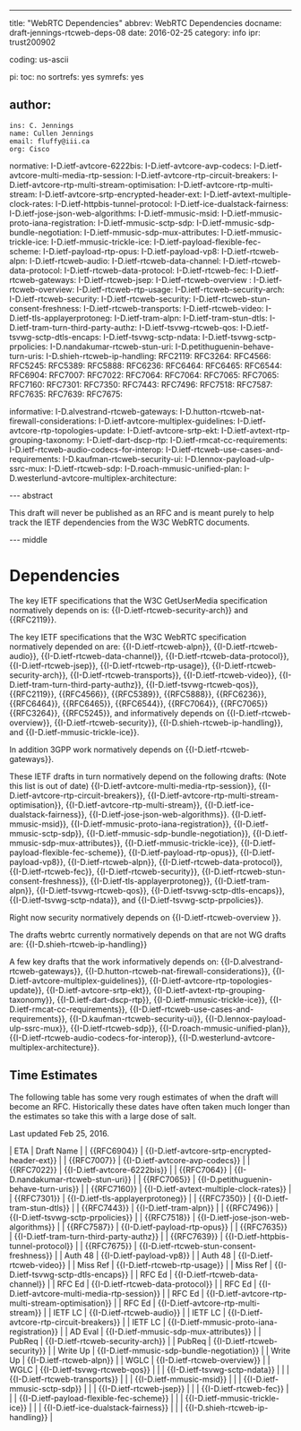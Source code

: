 ---
title: "WebRTC Dependencies"
abbrev: WebRTC Dependencies
docname: draft-jennings-rtcweb-deps-08
date: 2016-02-25
category: info
ipr: trust200902

coding: us-ascii

pi:
  toc: no
  sortrefs: yes
  symrefs: yes

author:
 -
    ins: C. Jennings
    name: Cullen Jennings
    email: fluffy@iii.ca
    org: Cisco 


normative:
  I-D.ietf-avtcore-6222bis:
  I-D.ietf-avtcore-avp-codecs:
  I-D.ietf-avtcore-multi-media-rtp-session:
  I-D.ietf-avtcore-rtp-circuit-breakers:
  I-D.ietf-avtcore-rtp-multi-stream-optimisation:
  I-D.ietf-avtcore-rtp-multi-stream:
  I-D.ietf-avtcore-srtp-encrypted-header-ext:
  I-D.ietf-avtext-multiple-clock-rates:
  I-D.ietf-httpbis-tunnel-protocol:
  I-D.ietf-ice-dualstack-fairness:
  I-D.ietf-jose-json-web-algorithms:
  I-D.ietf-mmusic-msid:
  I-D.ietf-mmusic-proto-iana-registration:
  I-D.ietf-mmusic-sctp-sdp:
  I-D.ietf-mmusic-sdp-bundle-negotiation:
  I-D.ietf-mmusic-sdp-mux-attributes:
  I-D.ietf-mmusic-trickle-ice:
  I-D.ietf-mmusic-trickle-ice:
  I-D.ietf-payload-flexible-fec-scheme:
  I-D.ietf-payload-rtp-opus:
  I-D.ietf-payload-vp8:
  I-D.ietf-rtcweb-alpn:
  I-D.ietf-rtcweb-audio:
  I-D.ietf-rtcweb-data-channel:
  I-D.ietf-rtcweb-data-protocol:
  I-D.ietf-rtcweb-data-protocol:
  I-D.ietf-rtcweb-fec:
  I-D.ietf-rtcweb-gateways:
  I-D.ietf-rtcweb-jsep:
  I-D.ietf-rtcweb-overview :
  I-D.ietf-rtcweb-overview:
  I-D.ietf-rtcweb-rtp-usage:
  I-D.ietf-rtcweb-security-arch:
  I-D.ietf-rtcweb-security:
  I-D.ietf-rtcweb-security:
  I-D.ietf-rtcweb-stun-consent-freshness:
  I-D.ietf-rtcweb-transports:
  I-D.ietf-rtcweb-video:
  I-D.ietf-tls-applayerprotoneg:
  I-D.ietf-tram-alpn:
  I-D.ietf-tram-stun-dtls:
  I-D.ietf-tram-turn-third-party-authz:
  I-D.ietf-tsvwg-rtcweb-qos:
  I-D.ietf-tsvwg-sctp-dtls-encaps:
  I-D.ietf-tsvwg-sctp-ndata:
  I-D.ietf-tsvwg-sctp-prpolicies:
  I-D.nandakumar-rtcweb-stun-uri:
  I-D.petithuguenin-behave-turn-uris:
  I-D.shieh-rtcweb-ip-handling:
  RFC2119:
  RFC3264:
  RFC4566:
  RFC5245:
  RFC5389:
  RFC5888:
  RFC6236:
  RFC6464:
  RFC6465:
  RFC6544:
  RFC6904:
  RFC7007:
  RFC7022:
  RFC7064:
  RFC7064:
  RFC7065:
  RFC7065:
  RFC7160:
  RFC7301:
  RFC7350:
  RFC7443:
  RFC7496:
  RFC7518:
  RFC7587:
  RFC7635:
  RFC7639:
  RFC7675:
  

informative:
  I-D.alvestrand-rtcweb-gateways:
  I-D.hutton-rtcweb-nat-firewall-considerations:
  I-D.ietf-avtcore-multiplex-guidelines:
  I-D.ietf-avtcore-rtp-topologies-update:
  I-D.ietf-avtcore-srtp-ekt:
  I-D.ietf-avtext-rtp-grouping-taxonomy:
  I-D.ietf-dart-dscp-rtp:
  I-D.ietf-rmcat-cc-requirements:
  I-D.ietf-rtcweb-audio-codecs-for-interop:
  I-D.ietf-rtcweb-use-cases-and-requirements:
  I-D.kaufman-rtcweb-security-ui:
  I-D.lennox-payload-ulp-ssrc-mux:
  I-D.ietf-rtcweb-sdp:
  I-D.roach-mmusic-unified-plan:
  I-D.westerlund-avtcore-multiplex-architecture:


--- abstract

This draft will never be published as an RFC and is meant purely to help track the
IETF dependencies from the W3C WebRTC documents.

--- middle

Dependencies
============

The key IETF specifications that the W3C GetUserMedia specification normatively depends on is:
{{I-D.ietf-rtcweb-security-arch}} and 
{{RFC2119}}.

The key IETF specifications that the W3C WebRTC specification normatively
depended on are:
{{I-D.ietf-rtcweb-alpn}},
{{I-D.ietf-rtcweb-audio}},
{{I-D.ietf-rtcweb-data-channel}},
{{I-D.ietf-rtcweb-data-protocol}},
{{I-D.ietf-rtcweb-jsep}},
{{I-D.ietf-rtcweb-rtp-usage}},
{{I-D.ietf-rtcweb-security-arch}},
{{I-D.ietf-rtcweb-transports}},
{{I-D.ietf-rtcweb-video}},
{{I-D.ietf-tram-turn-third-party-authz}},
{{I-D.ietf-tsvwg-rtcweb-qos}},
{{RFC2119}},
{{RFC4566}},
{{RFC5389}},
{{RFC5888}},
{{RFC6236}},
{{RFC6464}},
{{RFC6465}},
{{RFC6544}},
{{RFC7064}},
{{RFC7065}}
{{RFC3264}},
{{RFC5245}}, 
and informatively depends on 
{{I-D.ietf-rtcweb-overview}}, 
{{I-D.ietf-rtcweb-security}},
{{I-D.shieh-rtcweb-ip-handling}},
and 
{{I-D.ietf-mmusic-trickle-ice}}.

In addition 3GPP work normatively depends on {{I-D.ietf-rtcweb-gateways}}.

These IETF drafts in turn normatively depend on the following drafts:
(Note this list is out of date)
{{I-D.ietf-avtcore-multi-media-rtp-session}}, 
{{I-D.ietf-avtcore-rtp-circuit-breakers}}, 
{{I-D.ietf-avtcore-rtp-multi-stream-optimisation}}, 
{{I-D.ietf-avtcore-rtp-multi-stream}}, 
{{I-D.ietf-ice-dualstack-fairness}}, 
{{I-D.ietf-jose-json-web-algorithms}}.
{{I-D.ietf-mmusic-msid}}, 
{{I-D.ietf-mmusic-proto-iana-registration}},
{{I-D.ietf-mmusic-sctp-sdp}}, 
{{I-D.ietf-mmusic-sdp-bundle-negotiation}}, 
{{I-D.ietf-mmusic-sdp-mux-attributes}}, 
{{I-D.ietf-mmusic-trickle-ice}},
{{I-D.ietf-payload-flexible-fec-scheme}},
{{I-D.ietf-payload-rtp-opus}}, 
{{I-D.ietf-payload-vp8}},
{{I-D.ietf-rtcweb-alpn}}, 
{{I-D.ietf-rtcweb-data-protocol}}, 
{{I-D.ietf-rtcweb-fec}},
{{I-D.ietf-rtcweb-security}}, 
{{I-D.ietf-rtcweb-stun-consent-freshness}}, 
{{I-D.ietf-tls-applayerprotoneg}},
{{I-D.ietf-tram-alpn}}, 
{{I-D.ietf-tsvwg-rtcweb-qos}}, 
{{I-D.ietf-tsvwg-sctp-dtls-encaps}}, 
{{I-D.ietf-tsvwg-sctp-ndata}}, and 
{{I-D.ietf-tsvwg-sctp-prpolicies}}.

Right now security normatively depends on
{{I-D.ietf-rtcweb-overview }}.

The drafts webrtc currently normatively depends on that are not WG drafts are:
{{I-D.shieh-rtcweb-ip-handling}}

A few key drafts that the work informatively depends on:
{{I-D.alvestrand-rtcweb-gateways}}, 
{{I-D.hutton-rtcweb-nat-firewall-considerations}}, 
{{I-D.ietf-avtcore-multiplex-guidelines}}, 
{{I-D.ietf-avtcore-rtp-topologies-update}}, 
{{I-D.ietf-avtcore-srtp-ekt}}, 
{{I-D.ietf-avtext-rtp-grouping-taxonomy}}, 
{{I-D.ietf-dart-dscp-rtp}}, 
{{I-D.ietf-mmusic-trickle-ice}}, 
{{I-D.ietf-rmcat-cc-requirements}}, 
{{I-D.ietf-rtcweb-use-cases-and-requirements}}, 
{{I-D.kaufman-rtcweb-security-ui}}, 
{{I-D.lennox-payload-ulp-ssrc-mux}}, 
{{I-D.ietf-rtcweb-sdp}}, 
{{I-D.roach-mmusic-unified-plan}}, 
{{I-D.ietf-rtcweb-audio-codecs-for-interop}},
{{I-D.westerlund-avtcore-multiplex-architecture}}.


Time Estimates
-

The following table has some very rough estimates of when the draft will become an
RFC. Historically these dates have often taken much longer than the estimates
so take this with a large dose of salt.

Last updated Feb 25, 2016.

| ETA            | Draft Name  |
| {{RFC6904}}    | {{I-D.ietf-avtcore-srtp-encrypted-header-ext}}  |
| {{RFC7007}}    | {{I-D.ietf-avtcore-avp-codecs}}  |
| {{RFC7022}}    | {{I-D.ietf-avtcore-6222bis}}  |
| {{RFC7064}}    | {{I-D.nandakumar-rtcweb-stun-uri}}  |
| {{RFC7065}}    | {{I-D.petithuguenin-behave-turn-uris}}  |
| {{RFC7160}}    | {{I-D.ietf-avtext-multiple-clock-rates}}  |
| {{RFC7301}}    | {{I-D.ietf-tls-applayerprotoneg}}  |
| {{RFC7350}}    | {{I-D.ietf-tram-stun-dtls}}  |
| {{RFC7443}}    | {{I-D.ietf-tram-alpn}}  |
| {{RFC7496}}    | {{I-D.ietf-tsvwg-sctp-prpolicies}}  |
| {{RFC7518}}    | {{I-D.ietf-jose-json-web-algorithms}} |
| {{RFC7587}}    | {{I-D.ietf-payload-rtp-opus}}  |
| {{RFC7635}}    | {{I-D.ietf-tram-turn-third-party-authz}} |
| {{RFC7639}}    | {{I-D.ietf-httpbis-tunnel-protocol}} |
| {{RFC7675}}    | {{I-D.ietf-rtcweb-stun-consent-freshness}}  |
| Auth 48         | {{I-D.ietf-payload-vp8}}  |
| Auth 48         | {{I-D.ietf-rtcweb-video}}  |
| Miss Ref        | {{I-D.ietf-rtcweb-rtp-usage}}  |
| Miss Ref        | {{I-D.ietf-tsvwg-sctp-dtls-encaps}}  |
| RFC Ed          | {{I-D.ietf-rtcweb-data-channel}}  |
| RFC Ed          | {{I-D.ietf-rtcweb-data-protocol}}  |
| RFC Ed          | {{I-D.ietf-avtcore-multi-media-rtp-session}}  |
| RFC Ed          | {{I-D.ietf-avtcore-rtp-multi-stream-optimisation}}  |
| RFC Ed          | {{I-D.ietf-avtcore-rtp-multi-stream}}  |
| IETF LC          | {{I-D.ietf-rtcweb-audio}}  |
| IETF LC          | {{I-D.ietf-avtcore-rtp-circuit-breakers}}  |
| IETF LC          | {{I-D.ietf-mmusic-proto-iana-registration}} |
| AD Eval         | {{I-D.ietf-mmusic-sdp-mux-attributes}}  |
| PubReq         | {{I-D.ietf-rtcweb-security-arch}}  |
| PubReq         | {{I-D.ietf-rtcweb-security}}  |
| Write Up        | {{I-D.ietf-mmusic-sdp-bundle-negotiation}}  |
| Write Up      | {{I-D.ietf-rtcweb-alpn}}  |
| WGLC            | {{I-D.ietf-rtcweb-overview}}  |
| WGLC            | {{I-D.ietf-tsvwg-rtcweb-qos}}  |
|                  | {{I-D.ietf-tsvwg-sctp-ndata}}  |
|                  | {{I-D.ietf-rtcweb-transports}}  |
|                 | {{I-D.ietf-mmusic-msid}}  |
|                 | {{I-D.ietf-mmusic-sctp-sdp}}  |
|                 | {{I-D.ietf-rtcweb-jsep}}  |
|                | {{I-D.ietf-rtcweb-fec}} |
|                | {{I-D.ietf-payload-flexible-fec-scheme}} | 
|                | {{I-D.ietf-mmusic-trickle-ice}}  |
|                | {{I-D.ietf-ice-dualstack-fairness}} |
|               | {{I-D.shieh-rtcweb-ip-handling}} |
